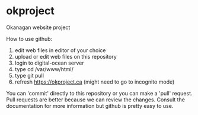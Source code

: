 # okproject
Okanagan website project




How to use github:
1. edit web files in editor of your choice
2. upload or edit web files on this repository
3. login to digital-ocean server
4. type cd /var/www/html/
5. type git pull
6. refresh https://okproject.ca (might need to go to incognito mode)


You can 'commit' directly to this repository or you can make a 'pull' request. Pull requests are better because we can review the changes. Consult the documentation for more information but github is pretty easy to use.
